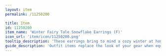 ```yaml
---
layout: item
permalink: /11250200

title: Item
id: 11250200
item_name: 'Winter Fairy Tale Snowflake Earrings (F)'
icon_url: 'item/icon/11250200.png'
tooltip_description: 'These earrings bring to mind a cozy winter at home.'
guide_description: 'Outfit items replace the look of your gear when equipped.'
---
```

